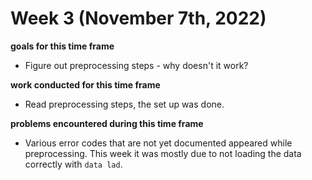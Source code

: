 # Week 3 (November 7th, 2022)

**goals for this time frame**
- Figure out preprocessing steps - why doesn't it work?

**work conducted for this time frame**
- Read preprocessing steps, the set up was done. 

**problems encountered during this time frame**
- Various error codes that are not yet documented appeared while preprocessing. This week it was mostly due to not loading the data correctly with `data lad`. 